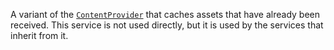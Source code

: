 A variant of the [`ContentProvider`](https://create.roblox.com/docs/reference/engine/classes/ContentProvider) that caches assets that have already
been received. This service is not used directly, but it is used by the
services that inherit from it.